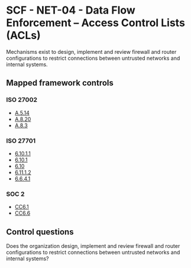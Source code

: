 # SCF - NET-04 - Data Flow Enforcement – Access Control Lists (ACLs)
Mechanisms exist to design, implement and review firewall and router configurations to restrict connections between untrusted networks and internal systems. 
## Mapped framework controls
### ISO 27002
- [A.5.14](../iso27002/a-5.md#a514)
- [A.8.20](../iso27002/a-8.md#a820)
- [A.8.3](../iso27002/a-8.md#a83)
  
### ISO 27701
- [6.10.1.1](../iso27701/61011.md)
- [6.10.1](../iso27701/6101.md)
- [6.10](../iso27701/610.md)
- [6.11.1.2](../iso27701/61112.md)
- [6.6.4.1](../iso27701/6641.md)
  
### SOC 2
- [CC6.1](../soc2/cc61.md)
- [CC6.6](../soc2/cc66.md)
  
## Control questions
Does the organization design, implement and review firewall and router configurations to restrict connections between untrusted networks and internal systems? 
  